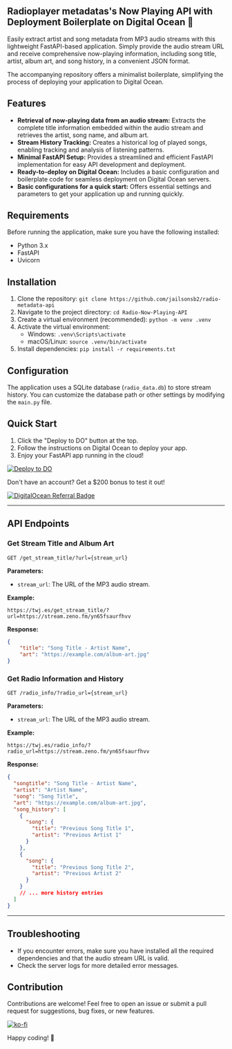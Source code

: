## Radioplayer metadatas's Now Playing API with Deployment Boilerplate on Digital Ocean 🚀

Easily extract artist and song metadata from MP3 audio streams with this lightweight FastAPI-based application. Simply provide the audio stream URL and receive comprehensive now-playing information, including song title, artist, album art, and song history, in a convenient JSON format.  

The accompanying repository offers a minimalist boilerplate, simplifying the process of deploying your application to Digital Ocean.

## Features

* **Retrieval of now-playing data from an audio stream:** Extracts the complete title information embedded within the audio stream and retrieves the artist, song name, and album art.
* **Stream History Tracking:**  Creates a historical log of played songs, enabling tracking and analysis of listening patterns.
* **Minimal FastAPI Setup:**  Provides a streamlined and efficient FastAPI implementation for easy API development and deployment.
* **Ready-to-deploy on Digital Ocean:**  Includes a basic configuration and boilerplate code for seamless deployment on Digital Ocean servers.
* **Basic configurations for a quick start:** Offers essential settings and parameters to get your application up and running quickly. 

## Requirements

Before running the application, make sure you have the following installed:
- Python 3.x
- FastAPI
- Uvicorn

## Installation

1. Clone the repository: `git clone https://github.com/jailsonsb2/radio-metadata-api`
2. Navigate to the project directory: `cd Radio-Now-Playing-API`
3. Create a virtual environment (recommended): `python -m venv .venv`
4. Activate the virtual environment: 
   - Windows: `.venv\Scripts\activate`
   - macOS/Linux: `source .venv/bin/activate`
5. Install dependencies: `pip install -r requirements.txt`

## Configuration

The application uses a SQLite database (`radio_data.db`) to store stream history. You can customize the database path or other settings by modifying the `main.py` file.


## Quick Start

1. Click the "Deploy to DO" button at the top.
2. Follow the instructions on Digital Ocean to deploy your app.
3. Enjoy your FastAPI app running in the cloud!

[![Deploy to DO](https://www.deploytodo.com/do-btn-blue.svg)](https://cloud.digitalocean.com/apps/new?repo=https://github.com/jailsonsb2/radio-metadata-api/tree/main)

Don't have an account? Get a $200 bonus to test it out!

[![DigitalOcean Referral Badge](https://web-platforms.sfo2.cdn.digitaloceanspaces.com/WWW/Badge%203.svg)](https://www.digitalocean.com/?refcode=54a7273746ae&utm_campaign=Referral_Invite&utm_medium=Referral_Program&utm_source=badge)

---

## API Endpoints

### Get Stream Title and Album Art
```
GET /get_stream_title/?url={stream_url}
```

**Parameters:**

- `stream_url`:  The URL of the MP3 audio stream.

**Example:**
```
https://twj.es/get_stream_title/?url=https://stream.zeno.fm/yn65fsaurfhvv
```

**Response:**

```json
{
    "title": "Song Title - Artist Name",
    "art": "https://example.com/album-art.jpg" 
}
```


### Get Radio Information and History
```
GET /radio_info/?radio_url={stream_url}
```

**Parameters:**

- `stream_url`:  The URL of the MP3 audio stream.

**Example:**
```
https://twj.es/radio_info/?radio_url=https://stream.zeno.fm/yn65fsaurfhvv
```

**Response:**

```json
{
  "songtitle": "Song Title - Artist Name",
  "artist": "Artist Name",
  "song": "Song Title",
  "art": "https://example.com/album-art.jpg",
  "song_history": [
    {
      "song": {
        "title": "Previous Song Title 1",
        "artist": "Previous Artist 1"
      }
    },
    {
      "song": {
        "title": "Previous Song Title 2",
        "artist": "Previous Artist 2"
      }
    }
    // ... more history entries
  ]
}
```

---

## Troubleshooting

- If you encounter errors, make sure you have installed all the required dependencies and that the audio stream URL is valid. 
- Check the server logs for more detailed error messages.

## Contribution

Contributions are welcome! Feel free to open an issue or submit a pull request for suggestions, bug fixes, or new features.

[![ko-fi](https://ko-fi.com/img/githubbutton_sm.svg)](https://ko-fi.com/C1C1ZZ2EP)


Happy coding! 🎉

